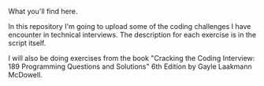 What you'll find here.

In this repository I'm going to upload some of the coding challenges I have encounter in technical interviews.
The description for each exercise is in the script itself.

I will also be doing exercises from the book "Cracking the Coding Interview: 189 Programming Questions and Solutions" 6th Edition 
by Gayle Laakmann McDowell.
